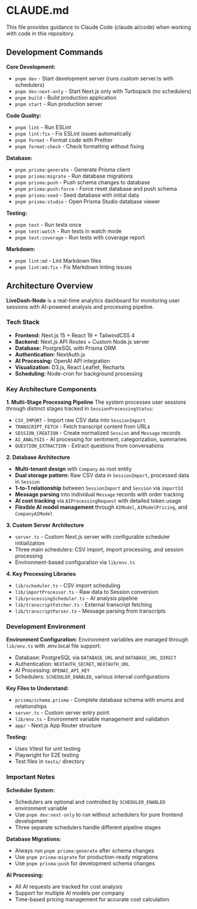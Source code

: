 # CLAUDE.md

This file provides guidance to Claude Code (claude.ai/code) when working with code in this repository.

## Development Commands

**Core Development:**

- `pnpm dev` - Start development server (runs custom server.ts with schedulers)
- `pnpm dev:next-only` - Start Next.js only with Turbopack (no schedulers)
- `pnpm build` - Build production application
- `pnpm start` - Run production server

**Code Quality:**

- `pnpm lint` - Run ESLint
- `pnpm lint:fix` - Fix ESLint issues automatically
- `pnpm format` - Format code with Prettier
- `pnpm format:check` - Check formatting without fixing

**Database:**

- `pnpm prisma:generate` - Generate Prisma client
- `pnpm prisma:migrate` - Run database migrations
- `pnpm prisma:push` - Push schema changes to database
- `pnpm prisma:push:force` - Force reset database and push schema
- `pnpm prisma:seed` - Seed database with initial data
- `pnpm prisma:studio` - Open Prisma Studio database viewer

**Testing:**

- `pnpm test` - Run tests once
- `pnpm test:watch` - Run tests in watch mode
- `pnpm test:coverage` - Run tests with coverage report

**Markdown:**

- `pnpm lint:md` - Lint Markdown files
- `pnpm lint:md:fix` - Fix Markdown linting issues

## Architecture Overview

**LiveDash-Node** is a real-time analytics dashboard for monitoring user sessions with AI-powered analysis and processing pipeline.

### Tech Stack

- **Frontend:** Next.js 15 + React 19 + TailwindCSS 4
- **Backend:** Next.js API Routes + Custom Node.js server
- **Database:** PostgreSQL with Prisma ORM
- **Authentication:** NextAuth.js
- **AI Processing:** OpenAI API integration
- **Visualization:** D3.js, React Leaflet, Recharts
- **Scheduling:** Node-cron for background processing

### Key Architecture Components

**1. Multi-Stage Processing Pipeline**
The system processes user sessions through distinct stages tracked in `SessionProcessingStatus`:

- `CSV_IMPORT` - Import raw CSV data into `SessionImport`
- `TRANSCRIPT_FETCH` - Fetch transcript content from URLs
- `SESSION_CREATION` - Create normalized `Session` and `Message` records
- `AI_ANALYSIS` - AI processing for sentiment, categorization, summaries
- `QUESTION_EXTRACTION` - Extract questions from conversations

**2. Database Architecture**

- **Multi-tenant design** with `Company` as root entity
- **Dual storage pattern**: Raw CSV data in `SessionImport`, processed data in `Session`
- **1-to-1 relationship** between `SessionImport` and `Session` via `importId`
- **Message parsing** into individual `Message` records with order tracking
- **AI cost tracking** via `AIProcessingRequest` with detailed token usage
- **Flexible AI model management** through `AIModel`, `AIModelPricing`, and `CompanyAIModel`

**3. Custom Server Architecture**

- `server.ts` - Custom Next.js server with configurable scheduler initialization
- Three main schedulers: CSV import, import processing, and session processing
- Environment-based configuration via `lib/env.ts`

**4. Key Processing Libraries**

- `lib/scheduler.ts` - CSV import scheduling
- `lib/importProcessor.ts` - Raw data to Session conversion
- `lib/processingScheduler.ts` - AI analysis pipeline
- `lib/transcriptFetcher.ts` - External transcript fetching
- `lib/transcriptParser.ts` - Message parsing from transcripts

### Development Environment

**Environment Configuration:**
Environment variables are managed through `lib/env.ts` with .env.local file support:

- Database: PostgreSQL via `DATABASE_URL` and `DATABASE_URL_DIRECT`
- Authentication: `NEXTAUTH_SECRET`, `NEXTAUTH_URL`
- AI Processing: `OPENAI_API_KEY`
- Schedulers: `SCHEDULER_ENABLED`, various interval configurations

**Key Files to Understand:**

- `prisma/schema.prisma` - Complete database schema with enums and relationships
- `server.ts` - Custom server entry point
- `lib/env.ts` - Environment variable management and validation
- `app/` - Next.js App Router structure

**Testing:**

- Uses Vitest for unit testing
- Playwright for E2E testing
- Test files in `tests/` directory

### Important Notes

**Scheduler System:**

- Schedulers are optional and controlled by `SCHEDULER_ENABLED` environment variable
- Use `pnpm dev:next-only` to run without schedulers for pure frontend development
- Three separate schedulers handle different pipeline stages

**Database Migrations:**

- Always run `pnpm prisma:generate` after schema changes
- Use `pnpm prisma:migrate` for production-ready migrations
- Use `pnpm prisma:push` for development schema changes

**AI Processing:**

- All AI requests are tracked for cost analysis
- Support for multiple AI models per company
- Time-based pricing management for accurate cost calculation
